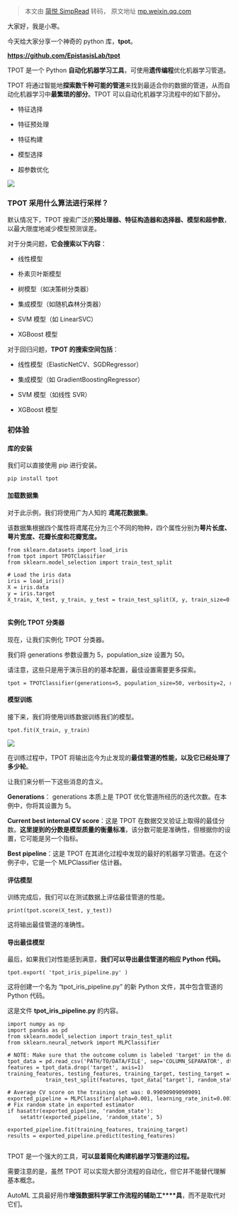 > 本文由 [简悦 SimpRead](http://ksria.com/simpread/) 转码， 原文地址 [mp.weixin.qq.com](https://mp.weixin.qq.com/s/rtW9aoLCFrYwTJ4apyDntw)

大家好，我是小寒。

今天给大家分享一个神奇的 python 库，**tpot**。

**https://github.com/EpistasisLab/tpot**

TPOT 是一个 Python **自动化机器学习工具**，可使用**遗传编程**优化机器学习管道。

TPOT 将通过智能地**探索数千种可能的管道**来找到最适合你的数据的管道，从而自动化机器学习中**最繁琐的部分**。TPOT 可以自动化机器学习流程中的如下部分。

*   特征选择
    
*   特征预处理
    
*   特征构建
    
*   模型选择
    
*   超参数优化
    

![](https://mmbiz.qpic.cn/mmbiz_png/ibPqnScajrbFia1q1libohUS3Z9Bcd1sYRQapEpmicMoYLklUn8p2fSydFAbWWeNDfvVaqkfexrSdoK6ibZ16Q6ecGA/640?wx_fmt=png)

### TPOT 采用什么算法进行采样？

默认情况下，TPOT 搜索广泛的**预处理器、特征构造器和选择器、模型和超参数**，以最大限度地减少模型预测误差。

对于分类问题，**它会搜索以下内容**：

*   线性模型
    
*   朴素贝叶斯模型
    
*   树模型（如决策树分类器）
    
*   集成模型（如随机森林分类器）
    
*   SVM 模型（如 LinearSVC）
    
*   XGBoost 模型
    

对于回归问题，**TPOT 的搜索空间包括**：

*   线性模型（ElasticNetCV、SGDRegressor）
    
*   集成模型（如 GradientBoostingRegressor）
    
*   SVM 模型（如线性 SVR）
    
*   XGBoost 模型
    

### 初体验

#### 库的安装

我们可以直接使用 pip 进行安装。

```
pip install tpot

```

#### 加载数据集

对于此示例，我们将使用广为人知的 **鸢尾花数据集**。

该数据集根据四个属性将鸢尾花分为三个不同的物种，四个属性分别为**萼片长度、萼片宽度、花瓣长度和花瓣宽度。**

```
from sklearn.datasets import load_iris
from tpot import TPOTClassifier
from sklearn.model_selection import train_test_split

# Load the iris data
iris = load_iris()
X = iris.data
y = iris.target
X_train, X_test, y_train, y_test = train_test_split(X, y, train_size=0.75, test_size=0.25, random_state=5)


```

#### 实例化 TPOT 分类器

现在，让我们实例化 TPOT 分类器。

我们将 generations 参数设置为 5，population_size 设置为 50。

请注意，这些只是用于演示目的的基本配置，最佳设置需要更多探索。

```
tpot = TPOTClassifier(generations=5, population_size=50, verbosity=2, random_state=5)

```

#### 模型训练

接下来，我们将使用训练数据训练我们的模型。

```
tpot.fit(X_train, y_train)

```

![](https://mmbiz.qpic.cn/mmbiz_png/ibPqnScajrbFia1q1libohUS3Z9Bcd1sYRQRO6AoJyRXpGE4pianvklia2SuQtd4r7JYsXCVZ5miasP7zb1DaVjo8SRA/640?wx_fmt=png)

在训练过程中，TPOT 将输出迄今为止发现的**最佳管道的性能，以及它已经处理了多少轮**。

让我们来分析一下这些消息的含义。

**Generations**： generations 本质上是 TPOT 优化管道所经历的迭代次数。在本例中，你将其设置为 5。

**Current best internal CV score**：这是 TPOT 在数据交叉验证上取得的最佳分数。**这里提到的分数是模型质量的衡量标准**，该分数可能是准确性，但根据你的设置，它可能是另一个指标。

**Best pipeline**：这是 TPOT 在其进化过程中发现的最好的机器学习管道。在这个例子中，它是一个 MLPClassifier 估计器。

#### 评估模型

训练完成后，我们可以在测试数据上评估最佳管道的性能。

```
print(tpot.score(X_test, y_test))

```

这将输出最佳管道的准确性。

#### 导出最佳模型

最后，如果我们对性能感到满意，**我们可以导出最佳管道的相应 Python 代码。**

```
tpot.export( 'tpot_iris_pipeline.py' )

```

这将创建一个名为 “tpot_iris_pipeline.py” 的新 Python 文件，其中包含管道的 Python 代码。

这是文件 **tpot_iris_pipeline.py** 的内容。

```
import numpy as np
import pandas as pd
from sklearn.model_selection import train_test_split
from sklearn.neural_network import MLPClassifier

# NOTE: Make sure that the outcome column is labeled 'target' in the data file
tpot_data = pd.read_csv('PATH/TO/DATA/FILE', sep='COLUMN_SEPARATOR', dtype=np.float64)
features = tpot_data.drop('target', axis=1)
training_features, testing_features, training_target, testing_target = \
            train_test_split(features, tpot_data['target'], random_state=5)

# Average CV score on the training set was: 0.990909090909091
exported_pipeline = MLPClassifier(alpha=0.001, learning_rate_init=0.001)
# Fix random state in exported estimator
if hasattr(exported_pipeline, 'random_state'):
    setattr(exported_pipeline, 'random_state', 5)

exported_pipeline.fit(training_features, training_target)
results = exported_pipeline.predict(testing_features)


```

TPOT 是一个强大的工具，**可以显着简化构建机器学习管道的过程。**

需要注意的是，虽然 TPOT 可以实现大部分流程的自动化，但它并不能替代理解基本概念。

AutoML 工具最好用作**增强数据科学家工作流程的辅助工****具**，而不是取代对它们。